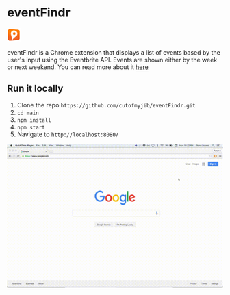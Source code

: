 # eventFindr
![](dist/icon.png)

eventFindr is a Chrome extension that displays a list of events based by the user's input using the Eventbrite API. Events are shown either by the week or next weekend. You can read more about it [here](http://cutofmyjib.github.io/eventfindr.html)

## Run it locally
1. Clone the repo `https://github.com/cutofmyjib/eventFindr.git`
2. `cd main`
3. `npm install`
4. `npm start`
5. Navigate to `http://localhost:8080/`
 
![](eventFindr.gif)

